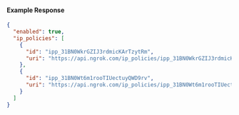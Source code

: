 <!-- Code generated for API Clients. DO NOT EDIT. -->

#### Example Response

```json
{
  "enabled": true,
  "ip_policies": [
    {
      "id": "ipp_31BN0WkrGZIJ3rdmicKArTzytRm",
      "uri": "https://api.ngrok.com/ip_policies/ipp_31BN0WkrGZIJ3rdmicKArTzytRm"
    },
    {
      "id": "ipp_31BN0Wt6m1rooTIUectuyQWD9rv",
      "uri": "https://api.ngrok.com/ip_policies/ipp_31BN0Wt6m1rooTIUectuyQWD9rv"
    }
  ]
}
```
